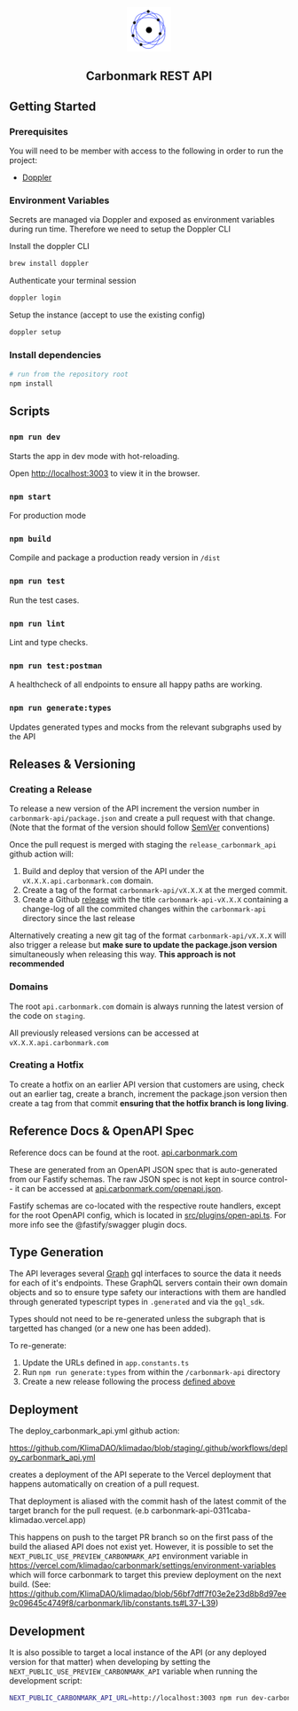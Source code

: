 <!-- PROJECT LOGO -->

<br />
<div align="center">
<a  href="https://github.com/github_username/repo_name">
<img  src="./assets/logo.png"  alt="Logo"  width="80"  height="80">
</a>
<h2 align="center">Carbonmark REST API</h2>
</div>

## Getting Started

### Prerequisites

You will need to be member with access to the following in order to run the project:

- [Doppler](https://dashboard.doppler.com/workplace/65dd9a1d1328d1e51f61/team/users)

### Environment Variables

Secrets are managed via Doppler and exposed as environment variables during run time. Therefore we need to setup the Doppler CLI

Install the doppler CLI

```sh
brew install doppler
```
Authenticate your terminal session

```sh
doppler login
```

Setup the instance (accept to use the existing config)

```sh
doppler setup
```


### Install dependencies


```sh
# run from the repository root
npm install
```

## Scripts

### `npm run dev`

Starts the app in dev mode with hot-reloading.

Open [http://localhost:3003](http://localhost:3003) to view it in the browser.

### `npm start`

For production mode

### `npm build`

Compile and package a production ready version in `/dist`

### `npm run test`

Run the test cases.

### `npm run lint`

Lint and type checks.

### `npm run test:postman`

A healthcheck of all endpoints to ensure all happy paths are working.

### `npm run generate:types`

Updates generated types and mocks from the relevant subgraphs used by the API

## Releases & Versioning

### Creating a Release

To release a new version of the API increment the version number in `carbonmark-api/package.json` and create a pull request with that change. (Note that the format of the version should follow [SemVer](https://semver.org/) conventions)

Once the pull request is merged with staging the `release_carbonmark_api` github action will: 
1. Build and deploy that version of the API under the `vX.X.X.api.carbonmark.com` domain.
2. Create a tag of the format `carbonmark-api/vX.X.X` at the merged commit.
3. Create a Github [release](https://github.com/KlimaDAO/klimadao/releases) with the title `carbonmark-api-vX.X.X` containing a change-log of all the commited changes within the `carbonmark-api` directory since the last release

Alternatively creating a new git tag of the format `carbonmark-api/vX.X.X` will also trigger a release but **make sure to update the package.json version** simultaneously when releasing this way. **This approach is not recommended**

### Domains
The root `api.carbonmark.com` domain is always running the latest version of the code on `staging`.

All previously released versions can be accessed at `vX.X.X.api.carbonmark.com`

### Creating a Hotfix

To create a hotfix on an earlier API version that customers are using, check out an earlier tag, create a branch, increment the package.json version then create a tag from that commit **ensuring that the hotfix branch is long living**.

## Reference Docs & OpenAPI Spec

Reference docs can be found at the root.
[api.carbonmark.com](https://api.carbonmark.com)

These are generated from an OpenAPI JSON spec that is auto-generated from our Fastify schemas. The raw JSON spec is not kept in source control-- it can be accessed at [api.carbonmark.com/openapi.json](https://api.carbonmark.com/openapi.json).

Fastify schemas are co-located with the respective route handlers, except for the root OpenAPI config, which is located in [src/plugins/open-api.ts](./src/plugins/open-api.ts). For more info see the @fastify/swagger plugin docs.

## Type Generation
The API leverages several [Graph](https://thegraph.com/) gql interfaces to source the data it needs for each of it's endpoints. These GraphQL servers contain their own domain objects and so to ensure type safety our interactions with them are handled through generated typescript types in `.generated` and via the `gql_sdk`.

Types should not need to be re-generated unless the subgraph that is targetted has changed (or a new one has been added). 

To re-generate:
1. Update the URLs defined in `app.constants.ts` 
2. Run `npm run generate:types` from within the `/carbonmark-api` directory
3. Create a new release following the process [defined above](#creating-a-release)


## Deployment
The deploy_carbonmark_api.yml github action:

https://github.com/KlimaDAO/klimadao/blob/staging/.github/workflows/deploy_carbonmark_api.yml

creates a deployment of the API seperate to the Vercel deployment that happens automatically on creation of a pull request.

That deployment is aliased with the commit hash of the latest commit of the target branch for the pull request. (e.b carbonmark-api-0311caba-klimadao.vercel.app)

This happens on push to the target PR branch so on the first pass of the build the aliased API does not exist yet. However, it is possible to set the `NEXT_PUBLIC_USE_PREVIEW_CARBONMARK_API` environment variable in https://vercel.com/klimadao/carbonmark/settings/environment-variables which will force carbonmark to target this preview deployment on the next build. (See: https://github.com/KlimaDAO/klimadao/blob/56bf7dff7f03e2e23d8b8d97ee9c09645c4749f8/carbonmark/lib/constants.ts#L37-L39)

## Development
It is also possible to target a local instance of the API (or any deployed version for that matter) when developing by setting the `NEXT_PUBLIC_USE_PREVIEW_CARBONMARK_API` variable when running the development script:


```sh
NEXT_PUBLIC_CARBONMARK_API_URL=http://localhost:3003 npm run dev-carbonmark
```
